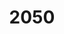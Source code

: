 ---
pid: RS257
title: '2050'
location_transcription: Old City
zipcode: '19333'
outside_phl: 'Devon PA '
neighborhood: 
age: '30'
age_range: 30-39
instagram: 
image_file_name: RS_257.jpg
proposal_transcription: Digital monument using screens showing the future
topic: 
topic_summary: 
type: Digital Project
keywords_other: 
credit: Christina
image_labels: 
twitter: 
facebook: 
permalink: "/monuments/rs257/"
layout: item-page
---
